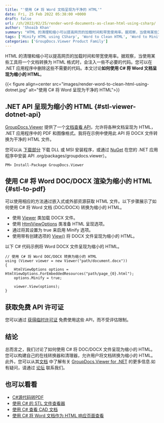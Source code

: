 ```yaml
---
title: "'使用 C# 将 Word 文档呈现为干净的 HTML'"
date: Fri, 25 Feb 2022 05:38:00 +0000
draft: false
url: /zh/2022/02/25/render-word-documents-as-clean-html-using-csharp/
author: 'Shoaib Khan'
summary: "HTML 的清理和缩小可以提高网页的加载时间和带宽使用率。据观察，当使用某些工具将一个文档转换为 HTML 格式时，会注入一些不必要的代码。您可以在 .NET 应用程序中删除这些不需要的代码。本文讨论**如何使用 C# 将 Word 文档呈现为缩小的 HTML**。"
tags: ['Minify HTML using CSharp', 'Word to Clean HTML', 'Word to Minified HTML']
categories: ['GroupDocs.Viewer Product Family']
---
```


HTML 的清理和缩小可以提高网页的加载时间和带宽使用率。据观察，当使用某些工具将一个文档转换为 HTML 格式时，会注入一些不必要的代码。您可以在 .NET 应用程序中删除这些不需要的代码。本文讨论**如何使用 C# 将 Word 文档呈现为缩小的 HTML**。



{{< figure align=center src="images/render-word-to-clean-html-using-dotnet.jpg" alt="使用 C# 将 Word 呈现为干净的 HTML">}}


## .NET API 呈现为缩小的 HTML {#stl-viewer-dotnet-api}

[GroupDocs.Viewer](https://products.groupdocs.com/viewer/) 提供了一个[文档查看 API](https://products.groupdocs.com/viewer/net/)，允许将各种文档呈现为 HTML， .NET 应用程序中的 PDF 和图像格式。我将在示例中使用此 API 将 DOCX 文件转换为干净的 HTML 文件。

您可以从 [下载部分](https://downloads.groupdocs.com/viewer/net) 下载 DLL 或 MSI 安装程序，或通过 [NuGet](https://www.nuget) 在您的 .NET 应用程序中安装 API .org/packages/groupdocs.viewer）。

```
PM> Install-Package GroupDocs.Viewer
```

## 使用 C# 将 Word DOC/DOCX 渲染为缩小的 HTML {#stl-to-pdf}

可以使用相应的方法通过嵌入式或外部资源获取 HTML 文件。以下步骤展示了如何使用 C# 将 Word 文档 (DOC/DOCX) 转换为缩小的 HTML。

* 使用 [Viewer](https://apireference.groupdocs.com/viewer/net/groupdocs.viewer/viewer) 类加载 DOCX 文件。
* 使用 [HtmlViewOptions](https://apireference.groupdocs.com/viewer/net/groupdocs.viewer.options/htmlviewoptions) 类准备 HTML 呈现选项。
* 通过将其设置为 true 来启用 Minify 选项。
* 使用带有创建选项的 [View()](https://apireference.groupdocs.com/viewer/net/groupdocs.viewer/viewer/methods/view) 将 DOCX 文件呈现为缩小的 HTML。

以下 C# 代码示例将 Word DOCX 文件呈现为缩小的 HTML。

```
// 使用 C# 将 Word DOC/DOCX 转换为缩小的 HTML
using (Viewer viewer = new Viewer("path/document.docx"))
{
    HtmlViewOptions options = HtmlViewOptions.ForEmbeddedResources("path/page_{0}.html");
    options.Minify = true;

    viewer.View(options);
}
```

## 获取免费 API 许可证

您可以通过 [获得临时许可证](https://purchase.groupdocs.com/temporary-license) 免费使用这些 API，而不受评估限制。

## 结论

总而言之，我们讨论了如何使用 C# 将 DOC/DOCX 文件呈现为缩小的 HTML。您可以构建自己的在线转换器和清理器，允许用户将文档转换为缩小的 HTML。此外，您可以从其[文档](https://docs.groupdocs.com/viewer/) 中了解有关 [GroupDocs.Viewer for .NET](https://products.groupdocs.com/viewer/net/) 的更多信息.如有疑问，请通过 [论坛](https://forum.groupdocs.com/) 联系我们。

## 也可以看看

* [C#源代码转PDF](https://blog.groupdocs.com/2021/12/03/convert-source-code-to-pdf-in-csharp/)
* [使用 C# 的 STL 文件查看器](https://blog.groupdocs.com/2021/12/28/stl-file-viewer-using-csharp/)
* [使用 C# 查看 CAD 文档](https://blog.groupdocs.com/2021/04/27/view-cad-documents-using-csharp/)
* [使用 C# 将 Word 文档作为 HTML 响应页面查看](https://blog.groupdocs.com/2021/08/28/view-word-documents-as-html-responsive-page-using-csharp/)





